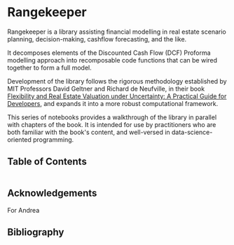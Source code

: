 # Rangekeeper

Rangekeeper is a library assisting financial modelling in real estate scenario planning, decision-making, cashflow forecasting, and the like.

It decomposes elements of the Discounted Cash Flow (DCF) Proforma modelling approach into recomposable code functions that can be wired together to form a full model.

Development of the library follows the rigorous methodology established by MIT Professors David Geltner and Richard de Neufville, in their book [Flexibility and Real Estate Valuation
under Uncertainty: A Practical Guide for Developers](https://www.wiley.com/go/geltner-deneufville/flexibility-and-real-estate-valuation), and expands it into a more robust computational framework.

This series of notebooks provides a walkthrough of the library in parallel with chapters of the book. It is intended for use by practitioners who are both familiar with the book's content, and well-versed in data-science-oriented programming. 

## Table of Contents
```{tableofcontents}
```

## Acknowledgements
For Andrea

## Bibliography
```{bibliography}
```